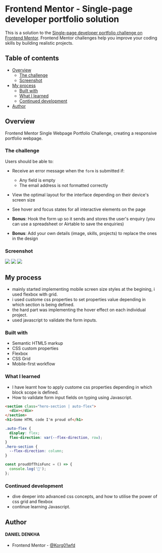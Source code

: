 # Frontend Mentor - Single-page developer portfolio solution

This is a solution to the [Single-page developer portfolio challenge on Frontend Mentor](https://www.frontendmentor.io/challenges/singlepage-developer-portfolio-bBVj2ZPi-x). Frontend Mentor challenges help you improve your coding skills by building realistic projects.

## Table of contents

- [Overview](#overview)
  - [The challenge](#the-challenge)
  - [Screenshot](#screenshot)
- [My process](#my-process)
  - [Built with](#built-with)
  - [What I learned](#what-i-learned)
  - [Continued development](#continued-development)
- [Author](#author)

## Overview

Frontend Mentor Single Webpage Portfolio Challenge, creating a responsive portfolio webpage.

### The challenge

Users should be able to:

- Receive an error message when the `form` is submitted if:
  - Any field is empty
  - The email address is not formatted correctly
- View the optimal layout for the interface depending on their device's screen size
- See hover and focus states for all interactive elements on the page

- **Bonus**: Hook the form up so it sends and stores the user's enquiry (you can use a spreadsheet or Airtable to save the enquiries)
- **Bonus**: Add your own details (image, skills, projects) to replace the ones in the design

### Screenshot

![](./screenshots/desktop.png)
![](./screenshots/tablet.png)
![](./screenshots/mobile.png)

## My process

- mainly started implementing mobile screen size styles at the begining, i used flexbox with grid.
- i used custome css properties to set properties value depending in which section is being defined.
- the hard part was implementing the hover effect on each individual project.
- used javascript to validate the form inputs.

### Built with

- Semantic HTML5 markup
- CSS custom properties
- Flexbox
- CSS Grid
- Mobile-first workflow

### What I learned

- I have learnt how to apply custome css properties depending in which block scope is defined.
- How to validate form input fields on typing using Javascript.

```html
<section class="hero-section | auto-flex">
  <div></div>
</section>
<h1>Some HTML code I'm proud of</h1>
```

```css
.auto-flex {
  display: flex;
  flex-direction: var(--flex-direction, row);
}
.hero-section {
  --flex-direction: column;
}
```

```js
const proudOfThisFunc = () => {
  console.log('🎉');
};
```

### Continued development

- dive deeper into advanced css concepts, and how to utilise the power of css grid and flexbox
- continue learning Javascript.

## Author

#### DANIEL DENKHA

- Frontend Mentor - [@Korg01wfd](https://www.frontendmentor.io/profile/Korg01wfd)
